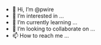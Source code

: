 - 👋 Hi, I’m @pwire
- 👀 I’m interested in ...
- 🌱 I’m currently learning ...
- 💞️ I’m looking to collaborate on ...
- 📫 How to reach me ...

<!---
pwire/pwire is a ✨ special ✨ repository because its `README.md` (this file) appears on your GitHub profile.
You can click the Preview link to take a look at your changes.
--->
